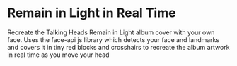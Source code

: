 # Remain in Light in Real Time
Recreate the Talking Heads Remain in Light album cover with your own face.
Uses the face-api js library which detects your face and landmarks and covers it in tiny red blocks and crosshairs to recreate the album artwork in real time as you move your head

